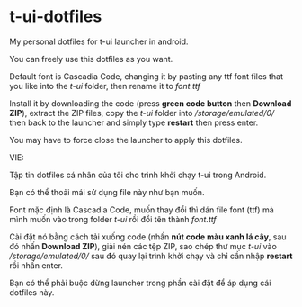 # t-ui-dotfiles
My personal dotfiles for t-ui launcher in android.

You can freely use this dotfiles as you want.

Default font is Cascadia Code, changing it by pasting any ttf font files that you like into the *t-ui* folder, then rename it to *font.ttf*

Install it by downloading the code (press **green code button** then **Download ZIP**), extract the ZIP files, copy the *t-ui* folder into */storage/emulated/0/* then back to the launcher and simply type **restart** then press enter.

You may have to force close the launcher to apply this dotfiles.

VIE:

Tập tin dotfiles cá nhân của tôi cho trình khởi chạy t-ui trong Android.

Bạn có thể thoải mái sử dụng file này như bạn muốn.

Font mặc định là Cascadia Code, muốn thay đổi thì dán file font (ttf) mà mình muốn vào trong folder *t-ui* rồi đổi tên thành *font.ttf*

Cài đặt nó bằng cách tải xuống code (nhấn **nút code màu xanh lá cây**, sau đó nhấn **Download ZIP**), giải nén các tệp ZIP, sao chép thư mục *t-ui* vào */storage/emulated/0/* sau đó quay lại trình khởi chạy và chỉ cần nhập **restart** rồi nhấn enter.

Bạn có thể phải buộc dừng launcher trong phần cài đặt để áp dụng cái dotfiles này.

